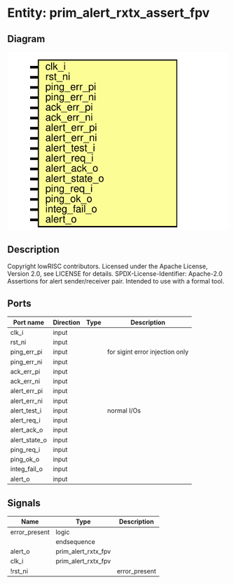 # Entity: prim_alert_rxtx_assert_fpv

## Diagram

![Diagram](prim_alert_rxtx_assert_fpv.svg "Diagram")
## Description

Copyright lowRISC contributors.
 Licensed under the Apache License, Version 2.0, see LICENSE for details.
 SPDX-License-Identifier: Apache-2.0
 Assertions for alert sender/receiver pair. Intended to use with
 a formal tool.
 
## Ports

| Port name     | Direction | Type | Description                     |
| ------------- | --------- | ---- | ------------------------------- |
| clk_i         | input     |      |                                 |
| rst_ni        | input     |      |                                 |
| ping_err_pi   | input     |      | for sigint error injection only |
| ping_err_ni   | input     |      |                                 |
| ack_err_pi    | input     |      |                                 |
| ack_err_ni    | input     |      |                                 |
| alert_err_pi  | input     |      |                                 |
| alert_err_ni  | input     |      |                                 |
| alert_test_i  | input     |      | normal I/Os                     |
| alert_req_i   | input     |      |                                 |
| alert_ack_o   | input     |      |                                 |
| alert_state_o | input     |      |                                 |
| ping_req_i    | input     |      |                                 |
| ping_ok_o     | input     |      |                                 |
| integ_fail_o  | input     |      |                                 |
| alert_o       | input     |      |                                 |
## Signals

| Name                                   | Type                | Description |
| -------------------------------------- | ------------------- | ----------- |
| error_present                          | logic               |             |
|                                        | endsequence         |             |
| alert_o                                | prim_alert_rxtx_fpv |             |
| clk_i                                  | prim_alert_rxtx_fpv |             |
| !rst_ni || error_present || ping_req_i | prim_alert_rxtx_fpv |             |
